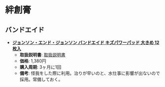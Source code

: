 絆創膏
====

バンドエイド
----

- [**ジョンソン・エンド・ジョンソン バンドエイド キズパワーパッド 大きめ 12枚入**](https://lohaco.jp/product/1417185/)
  - **取扱説明書**: [取扱説明書](http://www.band-aid.jp/kizupowerpad/use.html)
  - **価格**: 1,380円
  - **購入周期**: 3ヶ月に1回
  - **備考**: 怪我をした際に利用。治りが早いのと、水仕事に影響が出ないので採用。常備しておく。
